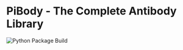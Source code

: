 # PiBody - The Complete Antibody Library
![Python Package Build](https://github.com/jwillis0720/pibody/workflows/Python%20Package%20Stratified/badge.svg?branch=master)